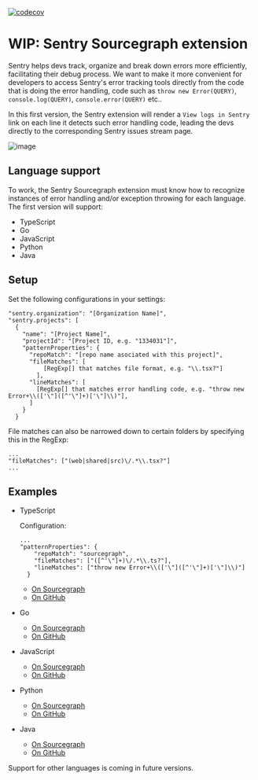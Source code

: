 [![codecov](https://codecov.io/gh/sourcegraph/sourcegraph-sentry/branch/master/graph/badge.svg)](https://codecov.io/gh/sourcegraph/sourcegraph-sentry)

# WIP: Sentry Sourcegraph extension

Sentry helps devs track, organize and break down errors more efficiently, facilitating their debug process. We want to make it more convenient for developers to access Sentry's error tracking tools directly from the code that is doing the error handling, code such as `throw new Error(QUERY)`, `console.log(QUERY)`, `console.error(QUERY)` etc..

In this first version, the Sentry extension will render a `View logs in Sentry` link on each line it detects such error handling code, leading the devs directly to the corresponding Sentry issues stream page.

![image](https://user-images.githubusercontent.com/9110008/54014672-d7b4fe00-41c0-11e9-9b92-66d851401fa0.png)

## Language support

To work, the Sentry Sourcegraph extension must know how to recognize instances of error handling and/or exception throwing for each language. The first version will support:

- TypeScript
- Go
- JavaScript
- Python
- Java

## Setup

Set the following configurations in your settings:

```
"sentry.organization": "[Organization Name]",
"sentry.projects": [
  {
    "name": "[Project Name]",
    "projectId": "[Project ID, e.g. "1334031"]",
    "patternProperties": {
      "repoMatch": "[repo name asociated with this project]",
      "fileMatches": [
          [RegExp[] that matches file format, e.g. "\\.tsx?"]
        ],
      "lineMatches": [
        [RegExp[] that matches error handling code, e.g. "throw new Error+\\(['\"]([^'\"]+)['\"]\\)"],
      ]
    }
  }

```

File matches can also be narrowed down to certain folders by specifying this in the RegExp:

```
...
"fileMatches": ["(web|shared|src)\/.*\\.tsx?"]
...
```

## Examples

- TypeScript

  Configuration:

  ```
  ...
  "patternProperties": {
      "repoMatch": "sourcegraph",
      "fileMatches": ["([^'\"]+)\/.*\\.ts?"],
      "lineMatches": ["throw new Error+\\(['\"]([^'\"]+)['\"]\\)"]
    }

  ```

  - [On Sourcegraph](https://sourcegraph.com/github.com/sourcegraph/sourcegraph/-/blob/client/browser/src/libs/github/file_info.ts#L16)
  - [On GitHub](https://github.com/sourcegraph/sourcegraph/blob/master/client/browser/src/libs/github/file_info.ts#L16)

- Go

  - [On Sourcegraph](https://sourcegraph.com/github.com/sourcegraph/sourcegraph/-/blob/cmd/frontend/auth/user_test.go#L54:19)
  - [On GitHub](https://github.com/sourcegraph/sourcegraph/blob/master/cmd/frontend/auth/user_test.go#L54)

- JavaScript

  - [On Sourcegraph](https://sourcegraph.com/github.com/sourcegraph/sourcegraph/-/blob/shared/.storybook/config.js#L26:15)
  - [On GitHub](https://github.com/sourcegraph/sourcegraph/blob/master/shared/.storybook/config.js#L26)

- Python

  - [On Sourcegraph](https://sourcegraph.com/github.com/reddit-archive/reddit/-/blob/r2/r2/lib/contrib/ipaddress.py#L279:15)
  - [On GitHub](https://github.com/reddit-archive/reddit/blob/master/r2/r2/lib/contrib/ipaddress.py#L279)

- Java
  - [On Sourcegraph](https://sourcegraph.com/github.com/sourcegraph/sourcegraph-jetbrains/-/blob/src/Open.java#L69:13)
  - [On GitHub](https://github.com/sourcegraph/sourcegraph-jetbrains/blob/master/src/Open.java#L69)

Support for other languages is coming in future versions.
